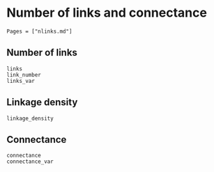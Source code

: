 # Number of links and connectance

~~~@index
Pages = ["nlinks.md"]
~~~

## Number of links

~~~docs
links
link_number
links_var
~~~

## Linkage density

~~~@docs
linkage_density
~~~

## Connectance

~~~@docs
connectance
connectance_var
~~~
